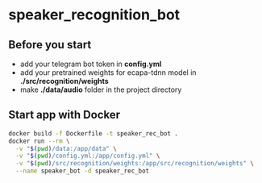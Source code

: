 # speaker_recognition_bot

## Before you start 
- add your telegram bot token in **config.yml**
- add your pretrained weights for ecapa-tdnn model in **./src/recognition/weights**
- make **./data/audio** folder in the project directory

## Start app with Docker
```bash
docker build -f Dockerfile -t speaker_rec_bot .  
docker run --rm \
  -v "$(pwd)/data:/app/data" \
  -v "$(pwd)/config.yml:/app/config.yml" \
  -v "$(pwd)/src/recognition/weights:/app/src/recognition/weights" \
  --name speaker_bot -d speaker_rec_bot
```
